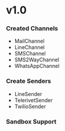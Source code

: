 # v1.0
### Created Channels
- MailChannel
- LineChannel
- SMSChannel
- SMS2WayChannel
- WhatsAppChannel
### Create Senders
- LineSender
- TelerivetSender
- TwilioSender
### Sandbox Support
